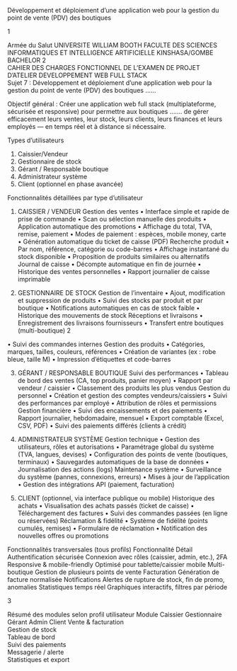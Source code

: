 Développement  et  déploiement  d’une  application  web  pour  la gestion du point de vente (PDV) des boutiques

1 
 
Armée du Salut 
UNIVERSITE WILLIAM BOOTH 
FACULTE DES SCIENCES INFORMATIQUES ET INTELLIGENCE ARTIFICIELLE 
KINSHASA/GOMBE 
BACHELOR 2  
CAHIER DES CHARGES FONCTIONNEL DE L’EXAMEN DE 
PROJET D’ATELIER DEVELOPPEMENT WEB FULL STACK  
Sujet  7 :  Développement  et  déploiement  d’une  application  web  pour  la 
gestion du point de vente (PDV) des boutiques ...... 
 
Objectif général : Créer une application web full stack (multiplateforme, sécurisée et 
responsive) pour permettre aux boutiques ....... de gérer efficacement leurs ventes, leur stock, 
leurs clients, leurs finances et leurs employés — en temps réel et à distance si nécessaire. 
 
Types d’utilisateurs 
1. Caissier/Vendeur 
2. Gestionnaire de stock 
3. Gérant / Responsable boutique 
4. Administrateur système 
5. Client (optionnel en phase avancée) 
 
Fonctionnalités détaillées par type d’utilisateur 
 
1. CAISSIER / VENDEUR 
Gestion des ventes 
• Interface simple et rapide de prise de commande 
• Scan ou sélection manuelle des produits 
• Application automatique des promotions 
• Affichage du total, TVA, remise, paiement 
• Modes de paiement : espèces, mobile money, carte 
• Génération automatique du ticket de caisse (PDF) 
Recherche produit 
• Par nom, référence, catégorie ou code-barres 
• Affichage instantané du stock disponible 
• Proposition de produits similaires ou alternatifs 
Journal de caisse 
• Décompte automatique en fin de journée 
• Historique des ventes personnelles 
• Rapport journalier de caisse imprimable 
 
2. GESTIONNAIRE DE STOCK 
Gestion de l’inventaire 
• Ajout, modification et suppression de produits 
• Suivi des stocks par produit et par boutique 
• Notifications automatiques en cas de stock faible 
• Historique des mouvements de stock 
Réceptions et livraisons 
• Enregistrement des livraisons fournisseurs 
• Transfert entre boutiques (multi-boutique) 
2 
 
 
• Suivi des commandes internes 
Gestion des produits 
• Catégories, marques, tailles, couleurs, références 
• Création de variantes (ex : robe bleue, taille M) 
• Impression d’étiquettes et code-barres 
 
3. GÉRANT / RESPONSABLE BOUTIQUE 
Suivi des performances 
• Tableau de bord des ventes (CA, top produits, panier moyen) 
• Rapport par vendeur / caissier 
• Classement des produits les plus vendus 
Gestion du personnel 
• Création et gestion des comptes vendeurs/caissiers 
• Suivi des performances par employé 
• Attribution de rôles et permissions 
Gestion financière 
• Suivi des encaissements et des paiements 
• Rapport journalier, hebdomadaire, mensuel 
• Export comptable (Excel, CSV, PDF) 
• Suivi des paiements différés (clients à crédit) 
 
4. ADMINISTRATEUR SYSTÈME 
Gestion technique 
• Gestion des utilisateurs, rôles et autorisations 
• Paramétrage global du système (TVA, langues, devises) 
• Configuration des points de vente (boutiques, terminaux) 
• Sauvegardes automatiques de la base de données 
• Journalisation des actions (logs) 
Maintenance système 
• Surveillance du système (pannes, connexions, erreurs) 
• Mises à jour de l’application 
• Gestion des intégrations API (paiement, facturation) 
 
5. CLIENT (optionnel, via interface publique ou mobile) 
Historique des achats 
• Visualisation des achats passés (ticket de caisse) 
• Téléchargement des factures 
• Suivi des commandes passées (en ligne ou réservées) 
Réclamation & fidélité 
• Système de fidélité (points cumulés, remises) 
• Formulaire de réclamation 
• Notification des nouvelles offres ou promotions 
 
Fonctionnalités transversales (tous profils) 
Fonctionnalité Détail 
Authentification sécurisée Connexion avec rôles (caissier, admin, etc.), 2FA 
Responsive & mobile-friendly Optimisé pour tablette/caissier mobile 
Multi-boutique Gestion de plusieurs points de vente 
Facturation Génération de facture normalisée 
Notifications Alertes de rupture de stock, fin de promo, anomalies 
Statistiques temps réel Graphiques interactifs, filtres par période 
 
 
 
3 
 
 
Résumé des modules selon profil utilisateur 
Module Caissier Gestionnaire Gérant Admin Client 
Vente & facturation               
Gestion de stock              
Tableau de bord               
Suivi des paiements               
Messagerie / alerte                
Statistiques et export              
 